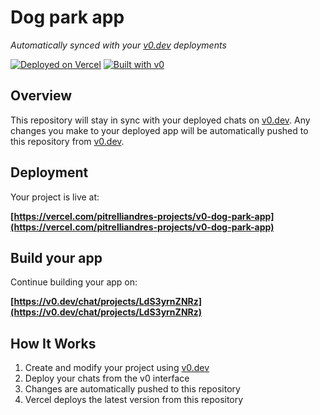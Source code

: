 # Dog park app

*Automatically synced with your [v0.dev](https://v0.dev) deployments*

[![Deployed on Vercel](https://img.shields.io/badge/Deployed%20on-Vercel-black?style=for-the-badge&logo=vercel)](https://vercel.com/pitrelliandres-projects/v0-dog-park-app)
[![Built with v0](https://img.shields.io/badge/Built%20with-v0.dev-black?style=for-the-badge)](https://v0.dev/chat/projects/LdS3yrnZNRz)

## Overview

This repository will stay in sync with your deployed chats on [v0.dev](https://v0.dev).
Any changes you make to your deployed app will be automatically pushed to this repository from [v0.dev](https://v0.dev).

## Deployment

Your project is live at:

**[https://vercel.com/pitrelliandres-projects/v0-dog-park-app](https://vercel.com/pitrelliandres-projects/v0-dog-park-app)**

## Build your app

Continue building your app on:

**[https://v0.dev/chat/projects/LdS3yrnZNRz](https://v0.dev/chat/projects/LdS3yrnZNRz)**

## How It Works

1. Create and modify your project using [v0.dev](https://v0.dev)
2. Deploy your chats from the v0 interface
3. Changes are automatically pushed to this repository
4. Vercel deploys the latest version from this repository